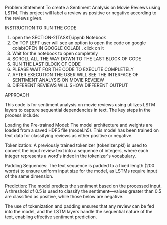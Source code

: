Problem Statement
 To create a Sentiment Analysis on Movie Reviews using LSTM. 
This project will label a review as positive or negative according to the reviews given.


INSTRUCTION TO RUN THE CODE

1. open the SECTION-2(TASK1).ipynb Notebook
2. On  TOP LEFT user will see an option to open the code on google colab(OPEN IN GOOGLE COLAB) . click on it
3. Wait for the notebook to open completely
4. SCROLL ALL THE WAY DOWN TO THE LAST BLOCK OF CODE
5. RUN THE LAST BLOCK OF CODE
6. PLEASE WAIT FOR THE CODE TO EXECUTE COMPLETELY 
7. AFTER EXECUTION THE USER WILL SEE THE INTERFACE OF SENTIMENT ANALYSIS ON MOVIE REVEIEW
8. DIFFERENT REVIEWS WILL SHOW DIFFERENT OUTPUT

APPROACH


This code is for sentiment analysis on movie reviews using  utilizes LSTM layers to capture sequential dependencies in text. The key steps in the process include:

Loading the Pre-trained Model: The model architecture and weights are loaded from a saved HDF5 file (model.h5). This model has been trained on text data for classifying reviews as either positive or negative.

Tokenization: A previously trained tokenizer (tokenizer.pkl) is used to convert the input review text into a sequence of integers, where each integer represents a word's index in the tokenizer's vocabulary.

Padding Sequences: The text sequence is padded to a fixed length (200 words) to ensure uniform input size for the model, as LSTMs require input of the same dimension.

Prediction: The model predicts the sentiment based on the processed input. A threshold of 0.5 is used to classify the sentiment—values greater than 0.5 are classified as positive, while those below are negative.

The use of tokenization and padding ensures that any review can be fed into the model, and the LSTM layers handle the sequential nature of the text, enabling effective sentiment prediction.
   




 

